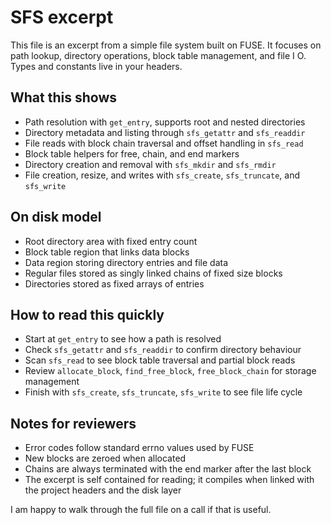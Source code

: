 # SFS excerpt

This file is an excerpt from a simple file system built on FUSE. It focuses on path lookup, directory operations, block table management, and file I O. Types and constants live in your headers.

## What this shows
* Path resolution with `get_entry`, supports root and nested directories
* Directory metadata and listing through `sfs_getattr` and `sfs_readdir`
* File reads with block chain traversal and offset handling in `sfs_read`
* Block table helpers for free, chain, and end markers
* Directory creation and removal with `sfs_mkdir` and `sfs_rmdir`
* File creation, resize, and writes with `sfs_create`, `sfs_truncate`, and `sfs_write`

## On disk model
* Root directory area with fixed entry count
* Block table region that links data blocks
* Data region storing directory entries and file data
* Regular files stored as singly linked chains of fixed size blocks
* Directories stored as fixed arrays of entries

## How to read this quickly
* Start at `get_entry` to see how a path is resolved
* Check `sfs_getattr` and `sfs_readdir` to confirm directory behaviour
* Scan `sfs_read` to see block table traversal and partial block reads
* Review `allocate_block`, `find_free_block`, `free_block_chain` for storage management
* Finish with `sfs_create`, `sfs_truncate`, `sfs_write` to see file life cycle

## Notes for reviewers
* Error codes follow standard errno values used by FUSE
* New blocks are zeroed when allocated
* Chains are always terminated with the end marker after the last block
* The excerpt is self contained for reading; it compiles when linked with the project headers and the disk layer

I am happy to walk through the full file on a call if that is useful.